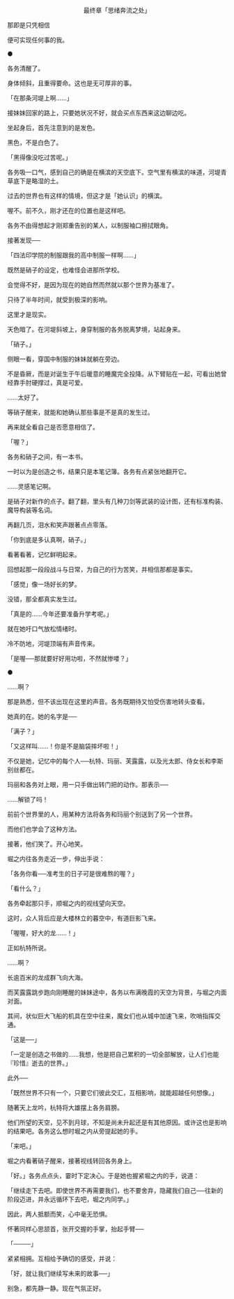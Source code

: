 <p align="center">最终章「思绪奔流之处」</p>

那即是只凭相信

便可实现任何事的我。

●

各务清醒了。

身体倾斜，且重得要命。这也是无可厚非的事。

「在那条河堤上啊……」

接妹妹回家的路上，只要她状况不好，就会买点东西来这边聊边吃。

坐起身后，首先注意到的是发色。

黑色，不是白色了。

「黑得像没吃过苦呢。」

各务吸一口气，感到自己的确是在横滨的天空底下。空气里有横滨的味道，河堤青草底下是略湿的土。

过去的世界也有这样的情境，但这才是「她认识」的横滨。

喔不。前不久，刚才还在的位置也是这样吧。

各务不由得想起才刚郑重告别的某人，以制服袖口擦拭眼角。

接著发现──

「四法印学院的制服跟我的高中制服一样啊……」

既然是硝子的设定，也难怪会进那所学校。

会觉得不好，是因为现在的她自然而然就以那个世界为基准了。

只待了半年时间，就受到极深的影响。

这里才是现实。

天色暗了。在河堤斜坡上，身穿制服的各务脱离梦境，站起身来。

「硝子。」

侧眼一看，穿国中制服的妹妹就躺在旁边。

不是昏厥，而是对诞生于午后暖意的睡魔完全投降。从下臂贴在一起，可看出她曾经靠手肘硬撑过，真是可爱。

……太好了。

等硝子醒来，就能和她确认那些事是不是真的发生过。

再来就全看自己是否愿意相信了。

「喔？」

各务和硝子之间，有一本书。

一时以为是创造之书，结果只是本笔记簿。各务有点紧张地翻开它。

……灵感笔记啊。

是硝子对新作的点子。翻了翻，里头有几种刀剑等武装的设计图，还有标准构装、魔导构装等名词。

再翻几页，泪水和笑声跟著点点零落。

「你到底是多认真啊，硝子。」

看著看著，记忆鲜明起来。

回想起那一段段战斗与日常，为自己的行为苦笑，并相信那都是事实。

「感觉」像一场好长的梦。

没错，那全都真实发生过。

「真是的……今年还要准备升学考呢。」

就在她吁口气放松情绪时。

冷不防地，河堤顶端有声音传来。

「是喔──那就要好好用功啦，不然就惨喽？」

●

……啊？

那是熟悉，但不该出现在这里的声音。各务既期待又怕受伤害地转头查看。

她真的在。她的名字是──

「满子？」

「又这样叫……！你是不是脑袋摔坏啦！」

不仅是她，记忆中的每个人──杭特、玛丽、芙露露，以及光太郎、侍女长和李斯别丝都在。

玛丽和各务对上眼，用一只手做出转门把的动作。那表示──

……解锁了吗！

前前个世界里的人，用某种方法将各务和玛丽个别送到了另一个世界。

而他们也学会了这种方法。

接著，他们笑了。开心地笑。

堀之内往各务走近一步，伸出手说：

「各务你看──准考生的日子可是很难熬的喔？」

「看什么？」

各务牵起那只手，顺堀之内的视线望向天空。

这时，众人背后应是大楼林立的暮空中，有道巨影飞来。

「喔喔，好大的龙……！」

正如杭特所说。

……啊？

长逾百米的龙成群飞向大海。

而芙露露跳步跑向刚睡醒的妹妹途中，各务以布满晚霞的天空为背景，与堀之内面对面。

其间，状似巨大飞船的机具在空中往来，魔女们也从城中加速飞来，吹哨指挥交通。

「这是──」

「一定是创造之书做的……我想，他是把自己累积的一切全部解放，让人们也能『珍惜』逝去的世界。」

此外──

「既然世界不只有一个，只要它们彼此交汇，互相影响，就能超越任何想像。」

随著天上龙吟，杭特将大雄摆上各务肩膀。

他们所望的天空，见不到月球，不知是尚未升起还是有其他原因。或许这也是影响的结果吧。各务这么想时堀之内从旁提起她的手。

「来吧。」

堀之内看著硝子醒来，接著视线转回各务身上。

「好。」各务点点头，霎时下定决心。于是她也握紧堀之内的手，说道：

「继续走下去吧。即使世界不再需要我们，也不要舍弃，隐藏我们自己──往新的阶段迈进，并永远循环下去吧，堀之内同学。」

因此，两人抵额而笑，心中毫无恐惧。

怀著同样心思颔首，张开交握的手掌，抬起手臂──

「────」

紧紧相拥。互相给予确切的感受，并说：

「好，就让我们继续写未来的故事──」

别急，都先静一静。现在气氛正好。


